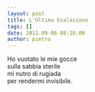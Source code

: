 ```yaml
---
layout: post
title: L'Ultima Esalazione
tags: []
date: 2011-09-06 08:18:00
author: pietro
---
```

<div dir="ltr" style="text-align: left">Ho vuotato le mie gocce<br/>sulla sabbia sterile<br/>mi nutro di rugiada<br/>per rendermi invisibile.<br/>
